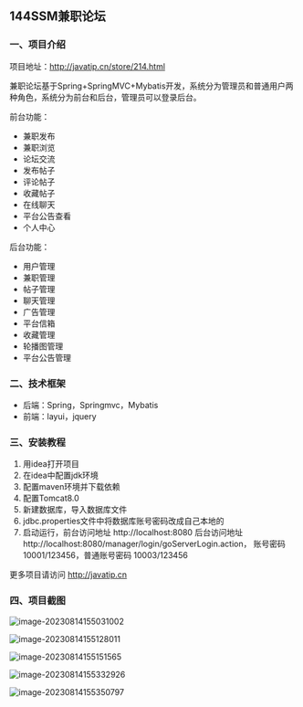 ## 144SSM兼职论坛

### 一、项目介绍

项目地址：http://javatip.cn/store/214.html

兼职论坛基于Spring+SpringMVC+Mybatis开发，系统分为管理员和普通用户两种角色，系统分为前台和后台，管理员可以登录后台。

前台功能：

- 兼职发布
- 兼职浏览
- 论坛交流
- 发布帖子
- 评论帖子
- 收藏帖子
- 在线聊天
- 平台公告查看
- 个人中心

后台功能：

- 用户管理
- 兼职管理
- 帖子管理
- 聊天管理
- 广告管理
- 平台信箱
- 收藏管理
- 轮播图管理
- 平台公告管理

### 二、技术框架

- 后端：Spring，Springmvc，Mybatis
- 前端：layui，jquery

### 三、安装教程

1. 用idea打开项目
2. 在idea中配置jdk环境
3. 配置maven环境并下载依赖
4. 配置Tomcat8.0
5. 新建数据库，导入数据库文件
6. jdbc.properties文件中将数据库账号密码改成自己本地的
7. 启动运行，前台访问地址 http://localhost:8080   后台访问地址http://localhost:8080/manager/login/goServerLogin.action， 账号密码 10001/123456，普通账号密码 10003/123456

更多项目请访问 http://javatip.cn

### 四、项目截图

![image-20230814155031002](http://image.javatip.cn/bysj/20230814155031.png)

![image-20230814155128011](http://image.javatip.cn/bysj/20230814155128.png)

![image-20230814155151565](http://image.javatip.cn/bysj/20230814155151.png)

![image-20230814155332926](http://image.javatip.cn/bysj/20230814155333.png)

![image-20230814155350797](http://image.javatip.cn/bysj/20230814155350.png)
